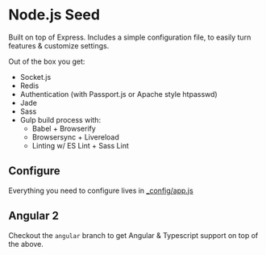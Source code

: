 # Node.js Seed

Built on top of Express. Includes a simple configuration file, to easily turn features & customize settings.

Out of the box you get:
- Socket.js
- Redis
- Authentication (with Passport.js or Apache style htpasswd)
- Jade
- Sass
- Gulp build process with:
  - Babel + Browserify
  - Browsersync + Livereload
  - Linting w/ ES Lint + Sass Lint

## Configure
Everything you need to configure lives in [_config/app.js](_config/app.js)

## Angular 2
Checkout the `angular` branch to get Angular & Typescript support on top of the above.
